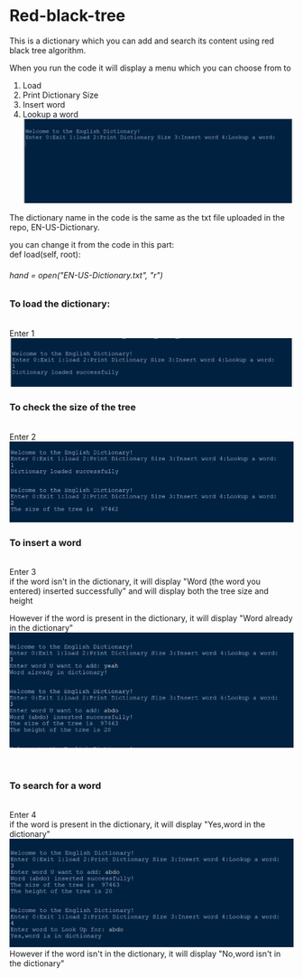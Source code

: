 <h1> Red-black-tree</h1>
This is a dictionary which you can add and search its content using red black tree algorithm.

<p>
When you run the code it will display a menu which you can choose from to
<ol>
<li>Load</li>
<li>Print Dictionary Size</li>
<li>Insert word</li>
<li>Lookup a word</li>
<img src="assests/Screenshot (864).png"/>
</ol>
</p>
<p>
The dictionary name in the code is the same as the txt file uploaded in the repo, EN-US-Dictionary.

you can change it from the code
in this part:
<br/>
    def load(self, root):
    <br/>
        <h6>    hand = open("EN-US-Dictionary.txt", "r")</h6>


</p>
<p>
<h3>To load the dictionary:</h3>
<br/>
Enter 1
<img src="assests/Screenshot (865).png"/>

<h3>To check the size of the tree</h3>
<br/>
Enter 2
<img src="assests/Screenshot (866).png"/>

<h3>To insert a word</h3>
<br/>
Enter 3
<br/>
if the word isn't in the dictionary, it will display "Word (the word you entered) inserted successfully" and will display both the tree size and height
<br/>

However if the word is present in the dictionary, it will display "Word already in the dictionary"
<img src="assests/Screenshot (867).png"/>

<br/>

<h3>To search for a word</h3>
<br/>
Enter 4
<br/>
if the word is present in the dictionary, it will display "Yes,word in the dictionary"
<img src="assests/Screenshot (868).png"/>
<br/>
However if the word isn't in the dictionary, it will display "No,word isn't in the dictionary"
<img src="assests/Screenshot (869).png>

</p>